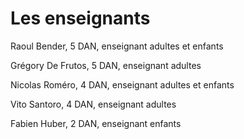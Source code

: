# Les enseignants


Raoul Bender, 5 DAN, enseignant adultes et enfants

Grégory De Frutos, 5 DAN, enseignant adultes

Nicolas Roméro, 4 DAN, enseignant adultes et enfants

Vito Santoro, 4 DAN, enseignant adultes

Fabien Huber, 2 DAN, enseignant enfants


